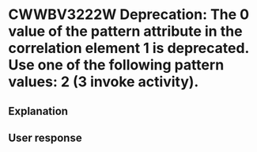 # CWWBV3222W Deprecation: The 0 value of the pattern attribute in the correlation element 1 is deprecated. Use one of the following pattern values: 2 (3 invoke activity).

## Explanation

## User response